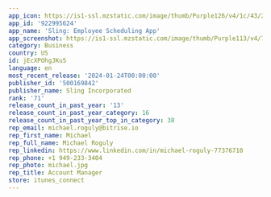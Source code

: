 ```yaml
---
app_icon: https://is1-ssl.mzstatic.com/image/thumb/Purple126/v4/1c/43/2b/1c432ba9-2018-3e28-9823-dd7e75a8c1b4/AppIcon-0-0-1x_U007emarketing-0-7-0-0-85-220.png/1024x1024bb.png
app_id: '922995624'
app_name: 'Sling: Employee Scheduling App'
app_screenshot: https://is1-ssl.mzstatic.com/image/thumb/Purple113/v4/70/89/7b/70897baf-5693-82f1-d0a9-b6b85f6ec43c/mzl.gwlscbmj.png/1242x2688bb.png
category: Business
country: US
id: jEcXPOhgJKu5
language: en
most_recent_release: '2024-01-24T00:00:00'
publisher_id: '500169842'
publisher_name: Sling Incorporated
rank: '71'
release_count_in_past_year: '13'
release_count_in_past_year_category: 16
release_count_in_past_year_top_in_category: 38
rep_email: michael.roguly@bitrise.io
rep_first_name: Michael
rep_full_name: Michael Roguly
rep_linkedin: https://www.linkedin.com/in/michael-roguly-77376710
rep_phone: +1 949-233-3404
rep_photo: michael.jpg
rep_title: Account Manager
store: itunes_connect
---
```

